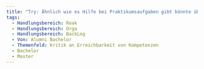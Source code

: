 ```yaml
---
title: "Try: Ähnlich wie es Hilfe bei Praktikumsaufgaben gibt könnte über eine Förderung oder besondere Herausforderungen für Studierende nachgedacht werden, denen die Aufgaben insb. in API1/API2 sehr leicht fallen. Hier wird das Potential teilweise nicht ausgefüllt und Studierende mit Vorkenntnissen warten die Semester lediglich ab."
tags:
  - Handlungsbereich: Reak
  - Handlungsbereich: Orga
  - Handlungsbereich: BackLog
  - Von: Alumni Bachelor
  - Themenfeld: Kritik an Erreichbarkeit von Kompetenzen
  - Bachelor
  - Master
---
```

